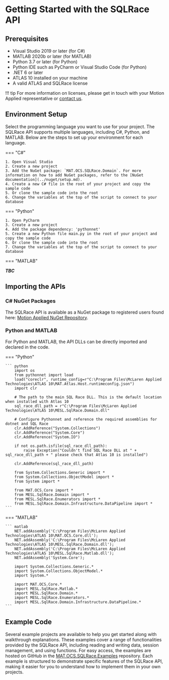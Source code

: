 # Getting Started with the SQLRace API

## Prerequisites

* Visual Studio 2019 or later (for C#)
* MATLAB 2020b or later (for MATLAB)
* Python 3.7 or later (for Python)
* Python IDE such as PyCharm or Visual Studio Code (for Python)
* .NET 6 or later
* ATLAS 10 installed on your machine
* A valid ATLAS and SQLRace license

!!! tip 
    For more information on licenses, please get in touch with your Motion Applied representative or [contact us](mailto:sales@mclarenapplied.com).

## Environment Setup

Select the programming language you want to use for your project. The SQLRace API supports multiple languages, including C#, Python, and MATLAB. Below are the steps to set up your environment for each language.

=== "C#"

    1. Open Visual Studio
    2. Create a new project
    3. Add the NuGet package: `MAT.OCS.SQLRace.Domain`. For more information on how to add NuGet packages, refer to the [NuGet documentation](../nuget/setup.md).
    4. Create a new C# file in the root of your project and copy the sample code
    5. Or clone the sample code into the root
    6. Change the variables at the top of the script to connect to your database

=== "Python"

    1. Open PyCharm
    3. Create a new project 
    4. Add the package dependency: 'pythonnet' 
    5. Create a new Python file main.py in the root of your project and copy the sample code
    6. Or clone the sample code into the root
    7. Change the variables at the top of the script to connect to your database

=== "MATLAB"

***TBC***

## Importing the APIs
### C# NuGet Packages
The SQLRace API is available as a NuGet package to registered users found here: [Motion Applied NuGet Repository](https://github.com/mat-docs/packages).

### Python and MATLAB
For Python and MATLAB, the API DLLs can be directly imported and declared in the code.

=== "Python"

    ``` python
        import os
        from pythonnet import load
        load("coreclr", runtime_config=r"C:\Program Files\McLaren Applied Technologies\ATLAS 10\MAT.Atlas.Host.runtimeconfig.json")
        import clr

        # The path to the main SQL Race DLL. This is the default location when installed with Atlas 10
        sql_race_dll_path = r"C:\Program Files\McLaren Applied Technologies\ATLAS 10\MESL.SqlRace.Domain.dll"

        # Configure Pythonnet and reference the required assemblies for dotnet and SQL Race
        clr.AddReference("System.Collections")
        clr.AddReference("System.Core")
        clr.AddReference("System.IO")

        if not os.path.isfile(sql_race_dll_path):
            raise Exception("Couldn't find SQL Race DLL at " + sql_race_dll_path + " please check that Atlas 10 is installed")

        clr.AddReference(sql_race_dll_path)

        from System.Collections.Generic import *
        from System.Collections.ObjectModel import *
        from System import *

        from MAT.OCS.Core import *
        from MESL.SqlRace.Domain import *
        from MESL.SqlRace.Enumerators import *
        from MESL.SqlRace.Domain.Infrastructure.DataPipeline import *
    ```

=== "MATLAB"

    ``` matlab
        NET.addAssembly('C:\Program Files\McLaren Applied Technologies\ATLAS 10\MAT.OCS.Core.dll');
        NET.addAssembly('C:\Program Files\McLaren Applied Technologies\ATLAS 10\MESL.SqlRace.Domain.dll');
        NET.addAssembly('C:\Program Files\McLaren Applied Technologies\ATLAS 10\MESL.SqlRace.Matlab.dll');
        NET.addAssembly('System.Core');

        import System.Collections.Generic.*
        import System.Collections.ObjectModel.*
        import System.*
        
        import MAT.OCS.Core.*
        import MESL.SqlRace.Matlab.*
        import MESL.SqlRace.Domain.*
        import MESL.SqlRace.Enumerators.*
        import MESL.SqlRace.Domain.Infrastructure.DataPipeline.*
    ```

## Example Code

Several example projects are available to help you get started along with walkthrough explanations. These examples cover a range of functionalities provided by the SQLRace API, including reading and writing data, session management, and using functions. For easy access, the examples are hosted on GitHub in the [MAT.OCS.SQLRace.Examples](https://github.com/mat-docs/MAT.OCS.SQLRace.Examples) repository. Each example is structured to demonstrate specific features of the SQLRace API, making it easier for you to understand how to implement them in your own projects. 